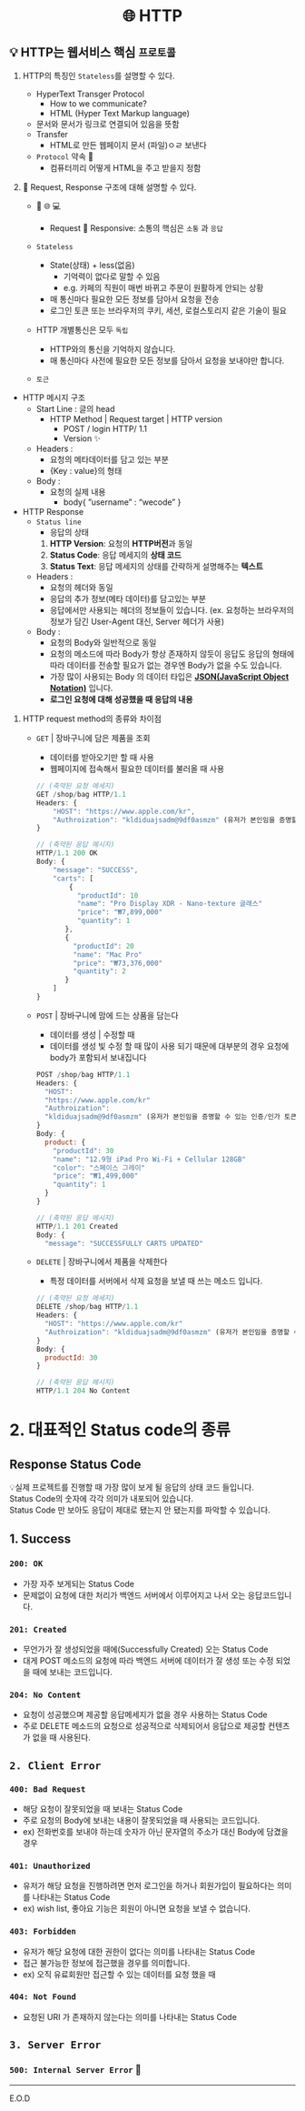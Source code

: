 # <p align="center"> 🌐 HTTP

## 💡 HTTP는 웹서비스 핵심 `프로토콜`

1.  HTTP의 특징인 `Stateless`를 설명할 수 있다.
    - HyperText Transger Protocol
      - How to we communicate?
      - HTML (Hyper Text Markup language)
    - 문서와 문서가 링크로 연결되어 있음을 뜻함
    - Transfer
      - HTML로 만든 웹페이지 문서 (파일)ㅇㄹ 보낸다
    - `Protocol` 약속 🤙
      - 컴퓨터끼리 어떻게 HTML을 주고 받을지 정함
2.  📢 Request, Response 구조에 대해 설명할 수 있다.

    - 📱 🌐 💻

      - Request 🔁 Responsive: 소통의 핵심은 `소통` 과 `응답`

    - `Stateless`
      - State(상태) + less(없음)
        - 기억력이 없다로 말할 수 있음
        - e.g. 카페의 직원이 매번 바뀌고 주문이 원활하게 안되는 상황
      - 매 통신마다 필요한 모든 정보를 담아서 요청을 전송
      - 로그인 토큰 또는 브라우저의 쿠키, 세션, 로컬스토리지 같은 기술이 필요
    - HTTP 개별통신은 모두 `독립`
      - HTTP와의 통신을 기억하지 않습니다.
      - 매 통신마다 사전에 필요한 모든 정보를 담아서 요청을 보내야만 합니다.
    - `토근`

- HTTP 메시지 구조
  - Start Line : 글의 head
    - HTTP Method | Request target | HTTP version
      - POST / login HTTP/ 1.1
      - Version ✨
  - Headers :
    - 요청의 메타데이터를 담고 있는 부분
    - {Key : value}의 형태
  - Body :
    - 요청의 실제 내용
      - body{ ”username” : “wecode” }
- HTTP Response
  - `Status line`
    - 응답의 상태
    1. **HTTP Version**: 요청의 **HTTP버전**과 동일
    2. **Status Code**: 응답 메세지의 **상태 코드**
    3. **Status Text**: 응답 메세지의 상태를 간략하게 설명해주는 **텍스트**
  - Headers :
    - 요청의 헤더와 동일
    - 응답의 추가 정보(메타 데이터)를 담고있는 부분
    - 응답에서만 사용되는 헤더의 정보들이 있습니다. (ex. 요청하는 브라우저의 정보가 담긴 User-Agent 대신, Server 헤더가 사용)
  - Body :
    - 요청의 Body와 일반적으로 동일
    - 요청의 메소드에 따라 Body가 항상 존재하지 않듯이 응답도 응답의 형태에 따라 데이터를 전송할 필요가 없는 경우엔 Body가 없을 수도 있습니다.
    - 가장 많이 사용되는 Body 의 데이터 타입은 **[JSON(JavaScript Object Notation)](https://developer.mozilla.org/ko/docs/Web/JavaScript/Reference/Global_Objects/JSON)** 입니다.
    - **로그인 요청에 대해 성공했을 때 응답의 내용**

1. HTTP request method의 종류와 차이점

   - `GET` | 장바구니에 담은 제품을 조회

     - 데이터를 받아오기만 할 때 사용
     - 웹페이지에 접속해서 필요한 데이터를 불러올 때 사용

     ```jsx
     // (축약된 요청 메세지)
     GET /shop/bag HTTP/1.1
     Headers: {
         "HOST": "https://www.apple.com/kr",
         "Authroization": "kldiduajsadm@9df0asmzm" (유저가 본인임을 증명할 수 있는 인증/인가 토큰)
     }

     // (축약된 응답 메시지)
     HTTP/1.1 200 OK
     Body: {
         "message": "SUCCESS",
         "carts": [
             {
               "productId": 10
               "name": "Pro Display XDR - Nano-texture 글래스"
               "price": "₩7,899,000"
               "quantity": 1
            },
            {
              "productId": 20
              "name": "Mac Pro"
              "price": "₩73,376,000"
              "quantity": 2
            }
         ]
     }
     ```

   - `POST` | 장바구니에 맘에 드는 상품을 담는다

     - 데이터를 생성 | 수정할 때
     - 데이터를 생성 빛 수정 할 때 많이 사용 되기 때문에 대부분의 경우 요청에 body가 포함되서 보내집니다

     ```jsx
     POST /shop/bag HTTP/1.1
     Headers: {
       "HOST":
       "https://www.apple.com/kr"
       "Authroization":
       "kldiduajsadm@9df0asmzm" (유저가 본인임을 증명할 수 있는 인증/인가 토큰)
     }
     Body: {
       product: {
         "productId": 30
         "name": "12.9형 iPad Pro Wi-Fi + Cellular 128GB"
         "color": "스페이스 그레이"
         "price": "₩1,499,000"
         "quantity": 1
       }
     }

     // (축약된 응답 메시지)
     HTTP/1.1 201 Created
     Body: {
       "message": "SUCCESSFULLY CARTS UPDATED"
     ```

   - `DELETE` | 장바구니에서 제품을 삭제한다

     - 특정 데이터를 서버에서 삭제 요청을 보낼 때 쓰는 메소드 입니다.

     ```jsx
     // (축약된 요청 메세지)
     DELETE /shop/bag HTTP/1.1
     Headers: {
       "HOST": "https://www.apple.com/kr"
       "Authroization": "kldiduajsadm@9df0asmzm" (유저가 본인임을 증명할 수 있는 인증/인가 토큰)
     }
     Body: {
       productId: 30
     }

     // (축약된 응답 메시지)
     HTTP/1.1 204 No Content
     ```

# 2. 대표적인 Status code의 종류

## Response Status Code

💡실제 프로젝트를 진행할 때 가장 많이 보게 될 응답의 상태 코드 들입니다.<br> Status Code의 숫자에 각각 의미가 내포되어 있습니다.<br> Status Code 만 보아도 응답이 제대로 됐는지 안 됐는지를 파악할 수 있습니다.<br>

## 1. Success

### `200: OK`

- 가장 자주 보게되는 Status Code
- 문제없이 요청에 대한 처리가 백엔드 서버에서 이루어지고 나서 오는 응답코드입니다.

### `201: Created`

- 무언가가 잘 생성되었을 때에(Successfully Created) 오는 Status Code
- 대게 POST 메소드의 요청에 따라 백엔드 서버에 데이터가 잘 생성 또는 수정 되었을 때에 보내는 코드입니다.

### `204: No Content`

- 요청이 성공했으며 제공할 응답메세지가 없을 경우 사용하는 Status Code
- 주로 DELETE 메소드의 요청으로 성공적으로 삭제되어서 응답으로 제공할 컨텐츠가 없을 때 사용된다.

## `2. Client Error`

### `400: Bad Request`

- 해당 요청이 잘못되었을 때 보내는 Status Code
- 주로 요청의 Body에 보내는 내용이 잘못되었을 때 사용되는 코드입니다.
- ex) 전화번호를 보내야 하는데 숫자가 아닌 문자열의 주소가 대신 Body에 담겼을 경우

### `401: Unauthorized`

- 유저가 해당 요청을 진행하려면 먼저 로그인을 하거나 회원가입이 필요하다는 의미를 나타내는 Status Code
- ex) wish list, 좋아요 기능은 회원이 아니면 요청을 보낼 수 없습니다.

### `403: Forbidden`

- 유저가 해당 요청에 대한 권한이 없다는 의미를 나타내는 Status Code
- 접근 불가능한 정보에 접근했을 경우를 의미합니다.
- ex) 오직 유료회원만 접근할 수 있는 데이터를 요청 했을 때

### `404: Not Found`

- 요청된 URI 가 존재하지 않는다는 의미를 나타내는 Status Code

## `3. Server Error`

### `500: Internal Server Error` 🥲

<hr>
E.O.D
